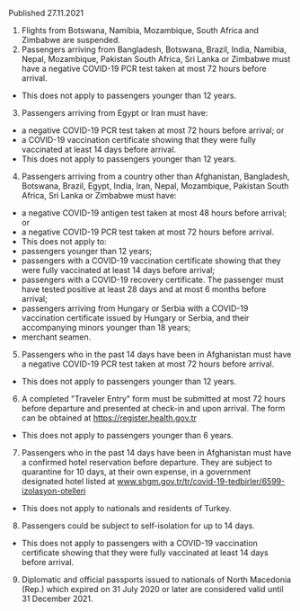 Published 27.11.2021
1. Flights from Botswana, Namibia, Mozambique, South Africa and Zimbabwe are suspended.
2. Passengers arriving from Bangladesh, Botswana, Brazil, India, Namibia, Nepal, Mozambique, Pakistan South Africa, Sri Lanka or Zimbabwe must have a negative COVID-19 PCR test taken at most 72 hours before arrival.
- This does not apply to passengers younger than 12 years.
3. Passengers arriving from Egypt or Iran must have:
- a negative COVID-19 PCR test taken at most 72 hours before arrival; or
- a COVID-19 vaccination certificate showing that they were fully vaccinated at least 14 days before arrival.
- This does not apply to passengers younger than 12 years.
4. Passengers arriving from a country other than Afghanistan, Bangladesh, Botswana, Brazil, Egypt, India, Iran, Nepal, Mozambique, Pakistan South Africa, Sri Lanka or Zimbabwe must have:
- a negative COVID-19 antigen test taken at most 48 hours before arrival; or
- a negative COVID-19 PCR test taken at most 72 hours before arrival.
- This does not apply to:
- passengers younger than 12 years;
- passengers with a COVID-19 vaccination certificate showing that they were fully vaccinated at least 14 days before arrival;
- passengers with a COVID-19 recovery certificate. The passenger must have tested positive at least 28 days and at most 6 months before arrival;
- passengers arriving from Hungary or Serbia with a COVID-19 vaccination certificate issued by Hungary or Serbia, and their accompanying minors younger than 18 years;
- merchant seamen.
5. Passengers who in the past 14 days have been in Afghanistan must have a negative COVID-19 PCR test taken at most 72 hours before arrival.
- This does not apply to passengers younger than 12 years.
6. A completed "Traveler Entry" form must be submitted at most 72 hours before departure and presented at check-in and upon arrival. The form can be obtained at <a href="https://register.health.gov.tr">https://register.health.gov.tr</a>
- This does not apply to passengers younger than 6 years.
7. Passengers who in the past 14 days have been in Afghanistan must have a confirmed hotel reservation before departure. They are subject to quarantine for 10 days, at their own expense, in a government designated hotel listed at <a href="http://www.shgm.gov.tr/tr/covid-19-tedbirler/6599-izolasyon-otelleri">www.shgm.gov.tr/tr/covid-19-tedbirler/6599-izolasyon-otelleri</a>
- This does not apply to nationals and residents of Turkey.
8. Passengers could be subject to self-isolation for up to 14 days.
- This does not apply to passengers with a COVID-19 vaccination certificate showing that they were fully vaccinated at least 14 days before arrival.
9. Diplomatic and official passports issued to nationals of North Macedonia (Rep.) which expired on 31 July 2020 or later are considered valid until 31 December 2021.